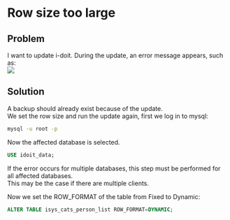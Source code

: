 # Row size too large

## Problem


I want to update i-doit. During the update, an error message appears, such as:  
[![](../../assets/images/en/system-administration/troubleshooting/row-size-too-large/1-rstl.png)](../../assets/images/en/system-administration/troubleshooting/row-size-too-large/1-rstl.png)    

## Solution

A backup should already exist because of the update.<br>
We set the row size and run the update again, first we log in to mysql:

```bash
mysql -u root -p
```

Now the affected database is selected.
```sql
USE idoit_data;
```
If the error occurs for multiple databases, this step must be performed for all affected databases.<br>
This may be the case if there are multiple clients.

Now we set the ROW\_FORMAT of the table from Fixed to Dynamic:

```sql
ALTER TABLE isys_cats_person_list ROW_FORMAT=DYNAMIC;
```
